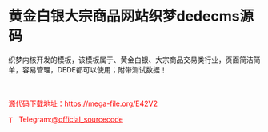 # 黄金白银大宗商品网站织梦dedecms源码

织梦内核开发的模板，该模板属于、黄金白银、大宗商品交易类行业，页面简洁简单，容易管理，DEDE都可以使用；附带测试数据！<br><br><br>


<p style="color: red;">源代码下载地址：<a href="https://mega-file.org/E42V2" style="color: red;">https://mega-file.org/E42V2</a></p><p style="color: red;"><img src="https://cdn-icons-png.flaticon.com/512/2111/2111646.png" alt="Telegram Icon" style="width: 16px; vertical-align: middle; margin-right: 5px;">Telegram:<a href="https://t.me/official_sourcecode" style="color: red;">@official_sourcecode</a></p>